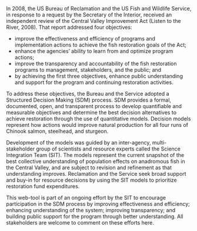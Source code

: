 In 2008, the US Bureau of Reclamation and the US Fish and Wildlife Service, in response to a request by the Secretary of the Interior, received an independent review of the Central Valley Improvement Act (Listen to the River, 2008). That report addressed four objectives:

* improve the effectiveness and efficiency of programs and implementation actions to achieve the fish restoration goals of the Act;
* enhance the agencies’ ability to learn from and optimize program actions;
* improve the transparency and accountability of the fish restoration programs to management, stakeholders, and the public; and
* by achieving the first three objectives, enhance public understanding and support for the program and continuing restoration activities.

To address these objectives, the Bureau and the Service adopted a Structured Decision Making (SDM) process. SDM provides a formal, documented, open, and transparent process to develop quantifiable and measurable objectives and determine the best decision alternatives to achieve restoration through the use of quantitative models. Decision models represent how actions would improve natural production for all four runs of Chinook salmon, steelhead, and sturgeon.

Development of the models was guided by an inter-agency, multi-stakeholder group of scientists and resource experts called the Science Integration Team (SIT). The models represent the current snapshot of the best collective understanding of population effects on anadromous fish in the Central Valley, and are subject to revision and refinement as that understanding improves. Reclamation and the Service seek broad support and buy-in for resource decisions by using the SIT models to prioritize restoration fund expenditures.

This web-tool is part of an ongoing effort by the SIT to encourage participation in the SDM process by improving effectiveness and efficiency; enhancing understanding of the system; improving transparency; and building public support for the program through better understanding. All stakeholders are welcome to comment on these efforts here.  